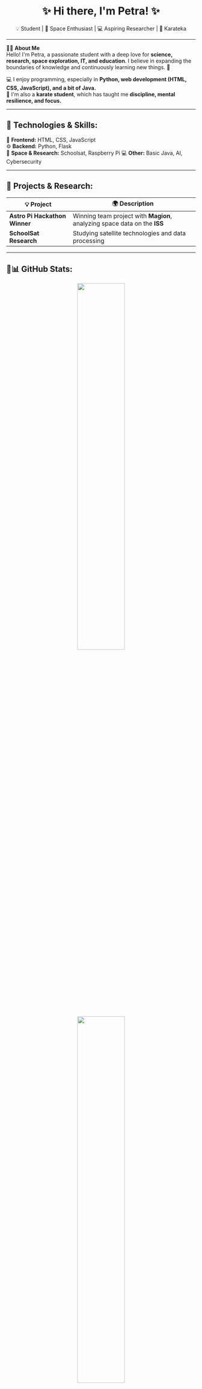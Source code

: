 <h1 align="center"> ✨ Hi there, I'm Petra! ✨ </h1>

<p align="center">
  💡 Student | 🔭 Space Enthusiast | 💻 Aspiring Researcher | 🥋 Karateka
</p>

---

🙋‍♀️ **About Me**  
Hello! I'm Petra, a passionate student with a deep love for **science, research, space exploration, IT, and education**. I believe in expanding the boundaries of knowledge and continuously learning new things. 🚀  

💻 I enjoy programming, especially in **Python, web development (HTML, CSS, JavaScript), and a bit of Java.**  
🥋 I'm also a **karate student**, which has taught me **discipline, mental resilience, and focus.**  

---

## 🌟 Technologies & Skills:
🎨 **Frontend:** HTML, CSS, JavaScript  
⚙️ **Backend:** Python, Flask  
📡 **Space & Research:** Schoolsat, Raspberry Pi
💻 **Other:** Basic Java, AI, Cybersecurity  

---

## 🚀 Projects & Research:
| 💡 Project | 🌍 Description 
|------------|--------------|
| **Astro Pi Hackathon Winner** | Winning team project with **Magion**, analyzing space data on the **ISS** 
| **SchoolSat Research** | Studying satellite technologies and data processing 

---

## 🎀📊 GitHub Stats:
<p align="center">
  <img src="https://github-readme-stats.vercel.app/api?username=PetraTovarkova&show_icons=true&theme=pink" width="50%" />
  <img src="https://github-readme-streak-stats.herokuapp.com/?user=PetraTovarkova&theme=pink" width="50%" />
</p>

---

## 🎧 What I'm Listening To:
[![Spotify](https://spotify-recently-played-readme.vercel.app/api?user=YOUR_SPOTIFY_ID)](https://open.spotify.com/user/foywuurvtq0hp0bkh67li5tqo)

---

## 💌 Connect with Me:
🌎 **LinkedIn:** [Petra Továrková](https://www.linkedin.com/in/petra-tovarkova/)  

---

✨ **Thanks for visiting my profile! If you like my projects, feel free to star ⭐ them!** ✨
